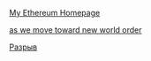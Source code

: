 [My Ethereum Homepage](https://github.com/snordenstorm/wiki/wiki/My-Ethereum-Homepage)

[as we move toward new world order](https://github.com/snordenstorm/wiki/wiki/as-we-move-toward-new-world-order)

[Разрыв](https://github.com/snordenstorm/wiki/wiki/The-Rip)